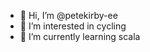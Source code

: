 - 👋 Hi, I’m @petekirby-ee
- 👀 I’m interested in cycling
- 🌱 I’m currently learning scala

<!---
petekirby-ee/petekirby-ee is a ✨ special ✨ repository because its `README.md` (this file) appears on your GitHub profile.
You can click the Preview link to take a look at your changes.
--->

